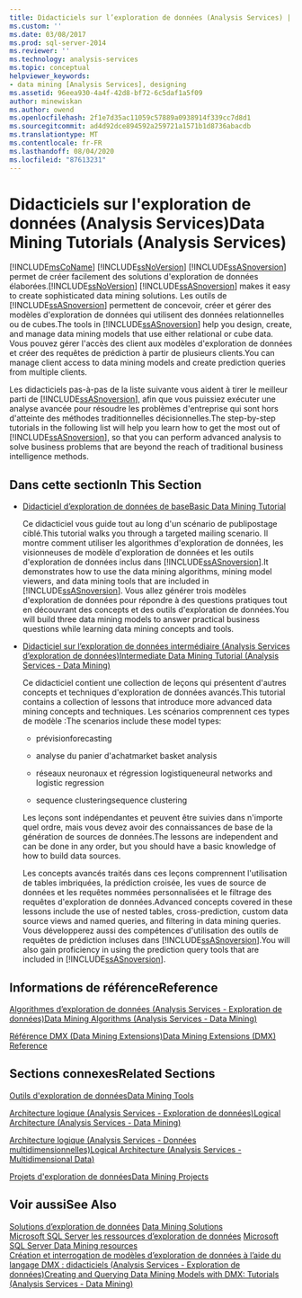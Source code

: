 ```yaml
---
title: Didacticiels sur l’exploration de données (Analysis Services) | Microsoft Docs
ms.custom: ''
ms.date: 03/08/2017
ms.prod: sql-server-2014
ms.reviewer: ''
ms.technology: analysis-services
ms.topic: conceptual
helpviewer_keywords:
- data mining [Analysis Services], designing
ms.assetid: 96eea930-4a4f-42d8-bf72-6c5daf1a5f09
author: minewiskan
ms.author: owend
ms.openlocfilehash: 2f1e7d35ac11059c57889a0938914f339cc7d8d1
ms.sourcegitcommit: ad4d92dce894592a259721a1571b1d8736abacdb
ms.translationtype: MT
ms.contentlocale: fr-FR
ms.lasthandoff: 08/04/2020
ms.locfileid: "87613231"
---
```

# <a name="data-mining-tutorials-analysis-services"></a><span data-ttu-id="33764-102">Didacticiels sur l'exploration de données (Analysis Services)</span><span class="sxs-lookup"><span data-stu-id="33764-102">Data Mining Tutorials (Analysis Services)</span></span>
  [!INCLUDE[msCoName](../includes/msconame-md.md)] <span data-ttu-id="33764-103">[!INCLUDE[ssNoVersion](../includes/ssnoversion-md.md)] [!INCLUDE[ssASnoversion](../includes/ssasnoversion-md.md)]   permet de créer facilement des solutions d'exploration de données élaborées.</span><span class="sxs-lookup"><span data-stu-id="33764-103">[!INCLUDE[ssNoVersion](../includes/ssnoversion-md.md)] [!INCLUDE[ssASnoversion](../includes/ssasnoversion-md.md)] makes it easy to create sophisticated data mining solutions.</span></span> <span data-ttu-id="33764-104">Les outils de [!INCLUDE[ssASnoversion](../includes/ssasnoversion-md.md)] permettent de concevoir, créer et gérer des modèles d'exploration de données qui utilisent des données relationnelles ou de cubes.</span><span class="sxs-lookup"><span data-stu-id="33764-104">The tools in [!INCLUDE[ssASnoversion](../includes/ssasnoversion-md.md)] help you design, create, and manage data mining models that use either relational or cube data.</span></span> <span data-ttu-id="33764-105">Vous pouvez gérer l'accès des client aux modèles d'exploration de données et créer des requêtes de prédiction à partir de plusieurs clients.</span><span class="sxs-lookup"><span data-stu-id="33764-105">You can manage client access to data mining models and create prediction queries from multiple clients.</span></span>  
  
 <span data-ttu-id="33764-106">Les didacticiels pas-à-pas de la liste suivante vous aident à tirer le meilleur parti de [!INCLUDE[ssASnoversion](../includes/ssasnoversion-md.md)], afin que vous puissiez exécuter une analyse avancée pour résoudre les problèmes d'entreprise qui sont hors d'atteinte des méthodes traditionnelles décisionnelles.</span><span class="sxs-lookup"><span data-stu-id="33764-106">The step-by-step tutorials in the following list will help you learn how to get the most out of [!INCLUDE[ssASnoversion](../includes/ssasnoversion-md.md)], so that you can perform advanced analysis to solve business problems that are beyond the reach of traditional business intelligence methods.</span></span>  
  
## <a name="in-this-section"></a><span data-ttu-id="33764-107">Dans cette section</span><span class="sxs-lookup"><span data-stu-id="33764-107">In This Section</span></span>  
  
-   [<span data-ttu-id="33764-108">Didacticiel d’exploration de données de base</span><span class="sxs-lookup"><span data-stu-id="33764-108">Basic Data Mining Tutorial</span></span>](../tutorials/basic-data-mining-tutorial.md)  
  
     <span data-ttu-id="33764-109">Ce didacticiel vous guide tout au long d'un scénario de publipostage ciblé.</span><span class="sxs-lookup"><span data-stu-id="33764-109">This tutorial walks you through a targeted mailing scenario.</span></span> <span data-ttu-id="33764-110">Il montre comment utiliser les algorithmes d'exploration de données, les visionneuses de modèle d'exploration de données et les outils d'exploration de données inclus dans [!INCLUDE[ssASnoversion](../includes/ssasnoversion-md.md)].</span><span class="sxs-lookup"><span data-stu-id="33764-110">It demonstrates how to use the data mining algorithms, mining model viewers, and data mining tools that are included in [!INCLUDE[ssASnoversion](../includes/ssasnoversion-md.md)].</span></span> <span data-ttu-id="33764-111">Vous allez générer trois modèles d'exploration de données pour répondre à des questions pratiques tout en découvrant des concepts et des outils d'exploration de données.</span><span class="sxs-lookup"><span data-stu-id="33764-111">You will build three data mining models to answer practical business questions while learning data mining concepts and tools.</span></span>  
  
-   [<span data-ttu-id="33764-112">Didacticiel sur l’exploration de données intermédiaire &#40;Analysis Services d’exploration de données&#41;</span><span class="sxs-lookup"><span data-stu-id="33764-112">Intermediate Data Mining Tutorial &#40;Analysis Services - Data Mining&#41;</span></span>](../tutorials/intermediate-data-mining-tutorial-analysis-services-data-mining.md)  
  
     <span data-ttu-id="33764-113">Ce didacticiel contient une collection de leçons qui présentent d'autres concepts et techniques d'exploration de données avancés.</span><span class="sxs-lookup"><span data-stu-id="33764-113">This tutorial contains a collection of lessons that introduce more advanced data mining concepts and techniques.</span></span> <span data-ttu-id="33764-114">Les scénarios comprennent ces types de modèle :</span><span class="sxs-lookup"><span data-stu-id="33764-114">The scenarios include these model types:</span></span>  
  
    -   <span data-ttu-id="33764-115">prévision</span><span class="sxs-lookup"><span data-stu-id="33764-115">forecasting</span></span>  
  
    -   <span data-ttu-id="33764-116">analyse du panier d'achat</span><span class="sxs-lookup"><span data-stu-id="33764-116">market basket analysis</span></span>  
  
    -   <span data-ttu-id="33764-117">réseaux neuronaux et régression logistique</span><span class="sxs-lookup"><span data-stu-id="33764-117">neural networks and logistic regression</span></span>  
  
    -   <span data-ttu-id="33764-118">sequence clustering</span><span class="sxs-lookup"><span data-stu-id="33764-118">sequence clustering</span></span>  
  
     <span data-ttu-id="33764-119">Les leçons sont indépendantes et peuvent être suivies dans n'importe quel ordre, mais vous devez avoir des connaissances de base de la génération de sources de données.</span><span class="sxs-lookup"><span data-stu-id="33764-119">The lessons are independent and can be done in any order, but you should have a basic knowledge of how to build data sources.</span></span>  
  
     <span data-ttu-id="33764-120">Les concepts avancés traités dans ces leçons comprennent l'utilisation de tables imbriquées, la prédiction croisée, les vues de source de données et les requêtes nommées personnalisées et le filtrage des requêtes d'exploration de données.</span><span class="sxs-lookup"><span data-stu-id="33764-120">Advanced concepts covered in these lessons include the use of nested tables, cross-prediction, custom data source views and named queries, and filtering in data mining queries.</span></span> <span data-ttu-id="33764-121">Vous développerez aussi des compétences d'utilisation des outils de requêtes de prédiction incluses dans [!INCLUDE[ssASnoversion](../includes/ssasnoversion-md.md)].</span><span class="sxs-lookup"><span data-stu-id="33764-121">You will also gain proficiency in using the prediction query tools that are included in [!INCLUDE[ssASnoversion](../includes/ssasnoversion-md.md)].</span></span>  
  
## <a name="reference"></a><span data-ttu-id="33764-122">Informations de référence</span><span class="sxs-lookup"><span data-stu-id="33764-122">Reference</span></span>  
 [<span data-ttu-id="33764-123">Algorithmes d’exploration de données &#40;Analysis Services - Exploration de données&#41;</span><span class="sxs-lookup"><span data-stu-id="33764-123">Data Mining Algorithms &#40;Analysis Services - Data Mining&#41;</span></span>](data-mining/data-mining-algorithms-analysis-services-data-mining.md)  
  
 [<span data-ttu-id="33764-124">Référence DMX &#40;Data Mining Extensions&#41;</span><span class="sxs-lookup"><span data-stu-id="33764-124">Data Mining Extensions &#40;DMX&#41; Reference</span></span>](/sql/dmx/data-mining-extensions-dmx-reference)  
  
## <a name="related-sections"></a><span data-ttu-id="33764-125">Sections connexes</span><span class="sxs-lookup"><span data-stu-id="33764-125">Related Sections</span></span>  
 [<span data-ttu-id="33764-126">Outils d'exploration de données</span><span class="sxs-lookup"><span data-stu-id="33764-126">Data Mining Tools</span></span>](data-mining/data-mining-tools.md)  
  
 [<span data-ttu-id="33764-127">Architecture logique &#40;Analysis Services - Exploration de données&#41;</span><span class="sxs-lookup"><span data-stu-id="33764-127">Logical Architecture &#40;Analysis Services - Data Mining&#41;</span></span>](data-mining/logical-architecture-analysis-services-data-mining.md)  
  
 [<span data-ttu-id="33764-128">Architecture logique &#40;Analysis Services - Données multidimensionnelles&#41;</span><span class="sxs-lookup"><span data-stu-id="33764-128">Logical Architecture &#40;Analysis Services - Multidimensional Data&#41;</span></span>](multidimensional-models/olap-logical/understanding-microsoft-olap-logical-architecture.md)  
  
 [<span data-ttu-id="33764-129">Projets d'exploration de données</span><span class="sxs-lookup"><span data-stu-id="33764-129">Data Mining Projects</span></span>](data-mining/data-mining-projects.md)  
  
## <a name="see-also"></a><span data-ttu-id="33764-130">Voir aussi</span><span class="sxs-lookup"><span data-stu-id="33764-130">See Also</span></span>  
 <span data-ttu-id="33764-131">[Solutions d’exploration de données](data-mining/data-mining-solutions.md) </span><span class="sxs-lookup"><span data-stu-id="33764-131">[Data Mining Solutions](data-mining/data-mining-solutions.md) </span></span>  
 <span data-ttu-id="33764-132">[Microsoft SQL Server les ressources d’exploration de données](https://go.microsoft.com/fwlink/?LinkId=97965) </span><span class="sxs-lookup"><span data-stu-id="33764-132">[Microsoft SQL Server Data Mining resources](https://go.microsoft.com/fwlink/?LinkId=97965) </span></span>  
 [<span data-ttu-id="33764-133">Création et interrogation de modèles d’exploration de données à l’aide du langage DMX : didacticiels &#40;Analysis Services - Exploration de données&#41;</span><span class="sxs-lookup"><span data-stu-id="33764-133">Creating and Querying Data Mining Models with DMX: Tutorials &#40;Analysis Services - Data Mining&#41;</span></span>](../../2014/tutorials/create-query-data-mining-models-dmx-tutorials.md)  
  
  
